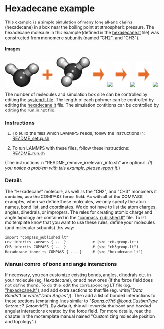Hexadecane example
==============
This example is a simple simulation of many long alkane chains (hexadecane) in a box near the boiling point at atmospheric pressure.  The hexadecane molecule in this example (defined in the [hexadecane.lt](moltemplate_files/hexadecane.lt) file) was constructed from monomeric subunits (named "CH2", and "CH3").

#### Images

<img src="images/ch2_ry60_LR.jpg" width=110> <img src="images/plus.svg" height=80> <img src="images/ch3_ry60_LR.jpg" width=110> <img src="images/rightarrow.svg" height=80> <img src="images/hexadecane_LR.jpg" width=150>  <img src="images/rightarrow.svg" height=80> <img src="images/hexadecane_12x12x2_t=0_LR.jpg" width=150> <img src="images/rightarrow.svg" height=80> <img src="images/hexadecane_12x12x2_t=10ps_npt_LR.jpg" width=150>

The number of molecules and simulation box size can be controlled by editing the [system.lt file](moltemplate_files/system.lt).  The length of each polymer can be controlled by editing the [hexadecane.lt](moltemplate_files/hexadecane.lt) file.  The simulation contitions can be controlled by editing the [run.in.npt file](run.in.npt).


### Instructions

1) To build the files which LAMMPS needs, follow the instructions in:
[README_setup.sh](README_setup.sh)

2) To run LAMMPS with these files, follow these instructions:
[README_run.sh](README_run.sh)

(The instructions in "README_remove_irrelevant_info.sh" are optional.  *(If you notice a problem with this example, please [report it](../README.md).*)


### Details

The "Hexadecane" molecule, as well as the "CH2", and "CH3" monomers it contains, use the COMPASS force-field.  As with all of the COMPASS examples, when we define these molecules, we only specify the atom names, bond list, and coordinates.  We do not have to list the atom charges, angles, dihedrals, or impropers.  The rules for creating atomic charge and angle topology are contained in the ["compass_published.lt"](../../../../moltemplate/force_fields/compass_published.lt) file.  To let moltemplate know that you want to use these rules, define your molecules (and molecular subunits) this way:

```
import "compass_published.lt"
CH2 inherits COMPASS { ... }            # (see "ch2group.lt")
CH3 inherits COMPASS { ... }            # (see "ch3group.lt")
Hexadecane inherits COMPASS { ... }     # (see "hexadecane.lt")
```


### Manual control of bond and angle interactions

If necessary, you can customize existing bonds, angles, dihedrals etc. in your molecule (eg. *Hexadecane*), or add new ones (if the force field does not define them).  To do this, edit the corresponding LT file (eg. ["hexadecane.lt"](./moltemplate_files/hexadecane.lt)), and add extra sections to that file (eg. *write("Data Bonds")* or *write("Data Angles")*).  Then add a list of bonded interactions to these sections (containing lines similar to *"\$bond:c7h5 @bond:CustomType \$atom:c7 \$atom:h5"*).  By default, this will override the bond and bonded angular interactions created by the force field.  For more details, read the chapter in the moltemplate manual named "Customizing molecule position and topology".)
